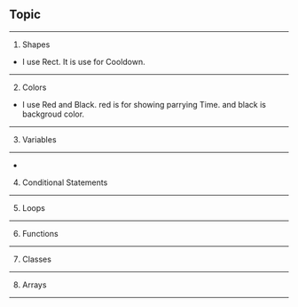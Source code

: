 ## Topic
***
1. Shapes
- I use Rect. It is use for Cooldown.
***
2. Colors
- I use Red and Black. red is for showing parrying Time. and black is backgroud color.
***
3. Variables
***
- 
4. Conditional Statements
***
5. Loops
***
6. Functions
***
7. Classes
***
8. Arrays
***